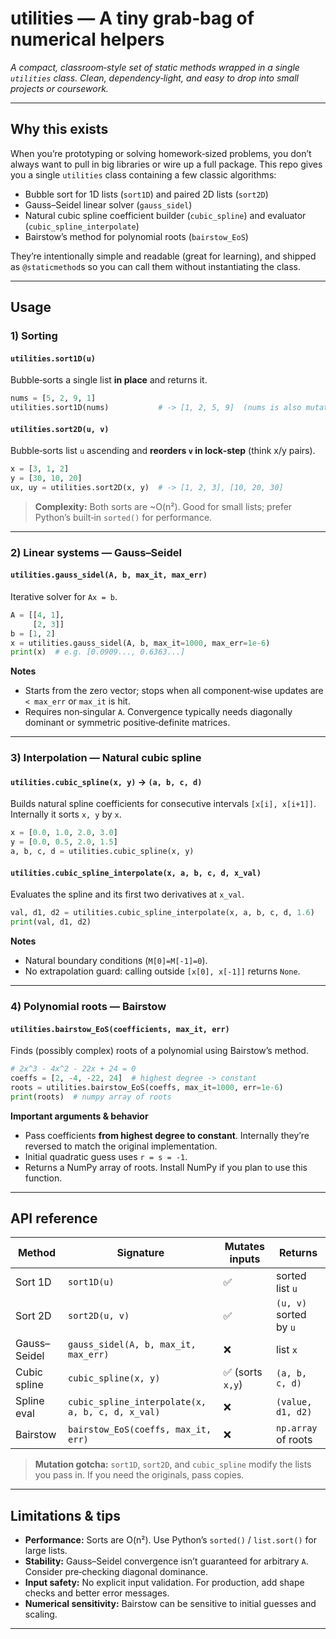 # utilities — A tiny grab‑bag of numerical helpers

*A compact, classroom‑style set of static methods wrapped in a single `utilities` class. Clean, dependency‑light, and easy to drop into small projects or coursework.*

---

## Why this exists
When you’re prototyping or solving homework‑sized problems, you don’t always want to pull in big libraries or wire up a full package. This repo gives you a single `utilities` class containing a few classic algorithms:

* Bubble sort for 1D lists (`sort1D`) and paired 2D lists (`sort2D`)
* Gauss–Seidel linear solver (`gauss_sidel`)
* Natural cubic spline coefficient builder (`cubic_spline`) and evaluator (`cubic_spline_interpolate`)
* Bairstow’s method for polynomial roots (`bairstow_EoS`)

They’re intentionally simple and readable (great for learning), and shipped as `@staticmethod`s so you can call them without instantiating the class.

---


## Usage
### 1) Sorting

#### `utilities.sort1D(u)`

Bubble‑sorts a single list **in place** and returns it.

```python
nums = [5, 2, 9, 1]
utilities.sort1D(nums)           # -> [1, 2, 5, 9]  (nums is also mutated)
```

#### `utilities.sort2D(u, v)`

Bubble‑sorts list `u` ascending and **reorders `v` in lock‑step** (think x/y pairs).

```python
x = [3, 1, 2]
y = [30, 10, 20]
ux, uy = utilities.sort2D(x, y)  # -> [1, 2, 3], [10, 20, 30]
```

> **Complexity:** Both sorts are ~O(n²). Good for small lists; prefer Python’s built‑in `sorted()` for performance.

---

### 2) Linear systems — Gauss–Seidel

#### `utilities.gauss_sidel(A, b, max_it, max_err)`

Iterative solver for `Ax = b`.

```python
A = [[4, 1],
     [2, 3]]
b = [1, 2]
x = utilities.gauss_sidel(A, b, max_it=1000, max_err=1e-6)
print(x)  # e.g. [0.0909..., 0.6363...]
```

**Notes**

* Starts from the zero vector; stops when all component‑wise updates are `< max_err` or `max_it` is hit.
* Requires non‑singular `A`. Convergence typically needs diagonally dominant or symmetric positive‑definite matrices.

---

### 3) Interpolation — Natural cubic spline

#### `utilities.cubic_spline(x, y)` → `(a, b, c, d)`

Builds natural spline coefficients for consecutive intervals `[x[i], x[i+1]]`. Internally it sorts `x, y` by `x`.

```python
x = [0.0, 1.0, 2.0, 3.0]
y = [0.0, 0.5, 2.0, 1.5]
a, b, c, d = utilities.cubic_spline(x, y)
```

#### `utilities.cubic_spline_interpolate(x, a, b, c, d, x_val)`

Evaluates the spline and its first two derivatives at `x_val`.

```python
val, d1, d2 = utilities.cubic_spline_interpolate(x, a, b, c, d, 1.6)
print(val, d1, d2)
```

**Notes**

* Natural boundary conditions (`M[0]=M[-1]=0`).
* No extrapolation guard: calling outside `[x[0], x[-1]]` returns `None`.

---

### 4) Polynomial roots — Bairstow

#### `utilities.bairstow_EoS(coefficients, max_it, err)`

Finds (possibly complex) roots of a polynomial using Bairstow’s method.

```python
# 2x^3 - 4x^2 - 22x + 24 = 0
coeffs = [2, -4, -22, 24]  # highest degree -> constant
roots = utilities.bairstow_EoS(coeffs, max_it=1000, err=1e-6)
print(roots)  # numpy array of roots
```

**Important arguments & behavior**

* Pass coefficients **from highest degree to constant**. Internally they’re reversed to match the original implementation.
* Initial quadratic guess uses `r = s = -1`.
* Returns a NumPy array of roots. Install NumPy if you plan to use this function.

---

## API reference

| Method       | Signature                                        | Mutates inputs  | Returns                |
| ------------ | ------------------------------------------------ | --------------- | ---------------------- |
| Sort 1D      | `sort1D(u)`                                      | ✅               | sorted list `u`        |
| Sort 2D      | `sort2D(u, v)`                                   | ✅               | `(u, v)` sorted by `u` |
| Gauss–Seidel | `gauss_sidel(A, b, max_it, max_err)`             | ❌               | list `x`               |
| Cubic spline | `cubic_spline(x, y)`                             | ✅ (sorts `x,y`) | `(a, b, c, d)`         |
| Spline eval  | `cubic_spline_interpolate(x, a, b, c, d, x_val)` | ❌               | `(value, d1, d2)`      |
| Bairstow     | `bairstow_EoS(coeffs, max_it, err)`              | ❌               | `np.array` of roots    |

> **Mutation gotcha:** `sort1D`, `sort2D`, and `cubic_spline` modify the lists you pass in. If you need the originals, pass copies.

---

## Limitations & tips

* **Performance:** Sorts are O(n²). Use Python’s `sorted()` / `list.sort()` for large lists.
* **Stability:** Gauss–Seidel convergence isn’t guaranteed for arbitrary `A`. Consider pre‑checking diagonal dominance.
* **Input safety:** No explicit input validation. For production, add shape checks and better error messages.
* **Numerical sensitivity:** Bairstow can be sensitive to initial guesses and scaling.

---
